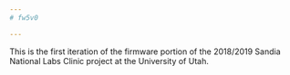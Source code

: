```yaml
---
# fw5v0

---
```


This is the first iteration of the firmware portion of the 2018/2019 Sandia National Labs Clinic project at the University of Utah. 
